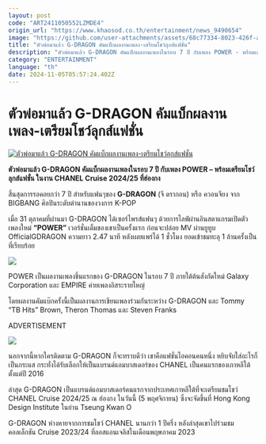 ```yaml
---
layout: post
code: "ART2411050552LZMDE4"
origin_url: "https://www.khaosod.co.th/entertainment/news_9490654"
image: "https://github.com/user-attachments/assets/68c77334-8023-426f-a76d-ce261e20645d"
title: "ตัวพ่อมาแล้ว G-DRAGON คัมแบ็กผลงานเพลง-เตรียมโชว์ลุกส์แฟชั่น"
description: "ตัวพ่อมาแล้ว G-DRAGON คัมแบ็กผลงานเพลงในรอบ 7 ปี กับเพลง POWER - พร้อมเตรียมโชว์ลุกส์แฟชั่น ในงาน CHANEL Cruise 2024/25 ที่ฮ่องกง"
category: "ENTERTAINMENT"
language: "th"
date: 2024-11-05T05:57:24.402Z
---
```


# ตัวพ่อมาแล้ว G-DRAGON คัมแบ็กผลงานเพลง-เตรียมโชว์ลุกส์แฟชั่น

[![ตัวพ่อมาแล้ว G-DRAGON คัมแบ็กผลงานเพลง-เตรียมโชว์ลุกส์แฟชั่น](https://www.khaosod.co.th/wpapp/uploads/2024/11/g-dragon-2-1.jpg "ตัวพ่อมาแล้ว G-DRAGON คัมแบ็กผลงานเพลง-เตรียมโชว์ลุกส์แฟชั่น")](https://www.khaosod.co.th/wpapp/uploads/2024/11/g-dragon-2-1.jpg)

**ตัวพ่อมาแล้ว G-DRAGON คัมแบ็กผลงานเพลงในรอบ 7 ปี กับเพลง POWER – พร้อมเตรียมโชว์ลุกส์แฟชั่น ในงาน CHANEL Cruise 2024/25 ที่ฮ่องกง**

สิ้นสุดการรอคอยกว่า 7 ปี สำหรับแฟนๆของ **G-DRAGON** (จี ดรากอน) หรือ ควอนจียง จาก BIGBANG ศิลปินระดับตำนานของวงการ K-POP

เมื่อ 31 ตุลาคมที่ผ่านมา G-DRAGON ได้เซอร์ไพรส์แฟนๆ ด้วยการไลฟ์ผ่านอินสตาแกรมเปิดตัวเพลงใหม่ **“POWER”** เวอร์ชั่นเต็มของเขาเป็นครั้งแรก ก่อนจะปล่อย MV ผ่านยูทูบ OfficialGDRAGON ความยาว 2.47 นาที หลังเผยแพร่ได้ 1 ชั่วโมง ยอดเข้าชมทะลุ 1 ล้านครั้งเป็นที่เรียบร้อย

[![](https://www.khaosod.co.th/wpapp/uploads/2024/11/1-11-696x391.jpg)](https://www.khaosod.co.th/wpapp/uploads/2024/11/1-11.jpg)

POWER เป็นผลงานเพลงชิ้นแรกของ G-DRAGON ในรอบ 7 ปี ภายใต้ต้นสังกัดใหม่ Galaxy Corporation และ EMPIRE ค่ายเพลงอิสระรายใหญ่

โดยผลงานคัมแบ๊กครั้งนี้เป็นผลงานการเขียนเพลงร่วมกันระหว่าง G-DRAGON และ Tommy “TB Hits” Brown, Theron Thomas และ Steven Franks

ADVERTISEMENT

[![](https://www.khaosod.co.th/wpapp/uploads/2024/11/clipboard0-horz-696x468.jpg)](https://www.khaosod.co.th/wpapp/uploads/2024/11/clipboard0-horz.jpg)

นอกจากนี้หากใครติดตาม G-DRAGON ก็จะทราบดีว่า เขาคือแฟชั่นไอคอนคนหนึ่ง หยิบจับใส่อะไรก็เป็นกระแส กระทั่งได้รับเลือกให้เป็นแบรนด์แอมบาสเดอร์ของ CHANEL เป็นคนแรกของเกาหลีใต้ตั้งแต่ปี 2016

ล่าสุด G-DRAGON เป็นแบรนด์แอมบาสเดอร์คนแรกจากประเทศเกาหลีใต้ที่จะเตรียมชมโชว์ CHANEL Cruise 2024/25 ณ ฮ่องกง ในวันนี้ (5 พฤศจิกายน) ซึ่งจะจัดขึ้นที่ Hong Kong Design Institute ในย่าน Tseung Kwan O

G-DRAGON ห่างหายจากการชมโชว์ CHANEL นานกว่า 1 ปีครึ่ง หลังล่าสุดเขาไปร่วมชมคอลเล็กชัน Cruise 2023/24 ที่ลอสแอนเจลิสในเดือนพฤษภาคม 2023

